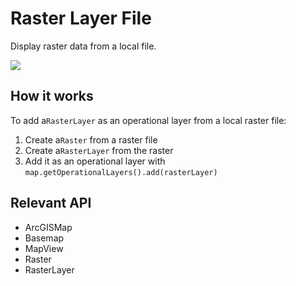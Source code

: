 # Raster Layer File

Display raster data from a local file.

![]("RasterLayerFile.png)

## How it works

To add a`RasterLayer` as an operational layer from a local raster file:

  1. Create a`Raster` from a raster file
  2. Create a`RasterLayer` from the raster
  3. Add it as an operational layer with `map.getOperationalLayers().add(rasterLayer)`


## Relevant API


  * ArcGISMap
  * Basemap
  * MapView
  * Raster
  * RasterLayer

